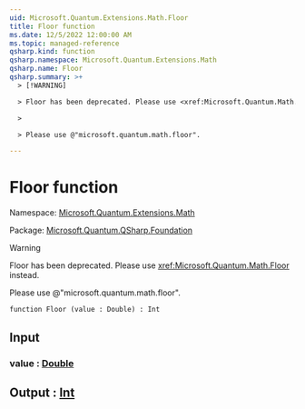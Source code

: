 ```yaml
---
uid: Microsoft.Quantum.Extensions.Math.Floor
title: Floor function
ms.date: 12/5/2022 12:00:00 AM
ms.topic: managed-reference
qsharp.kind: function
qsharp.namespace: Microsoft.Quantum.Extensions.Math
qsharp.name: Floor
qsharp.summary: >+
  > [!WARNING]

  > Floor has been deprecated. Please use <xref:Microsoft.Quantum.Math.Floor> instead.

  >

  > Please use @"microsoft.quantum.math.floor".

---
```


# Floor function

Namespace: [Microsoft.Quantum.Extensions.Math](xref:Microsoft.Quantum.Extensions.Math)

Package: [Microsoft.Quantum.QSharp.Foundation](https://nuget.org/packages/Microsoft.Quantum.QSharp.Foundation)


> [!WARNING]
> Floor has been deprecated. Please use <xref:Microsoft.Quantum.Math.Floor> instead.
>
> Please use @"microsoft.quantum.math.floor".



```qsharp
function Floor (value : Double) : Int
```


## Input

### value : [Double](xref:microsoft.quantum.qsharp.valueliterals#double-literals)





## Output : [Int](xref:microsoft.quantum.qsharp.valueliterals#int-literals)

